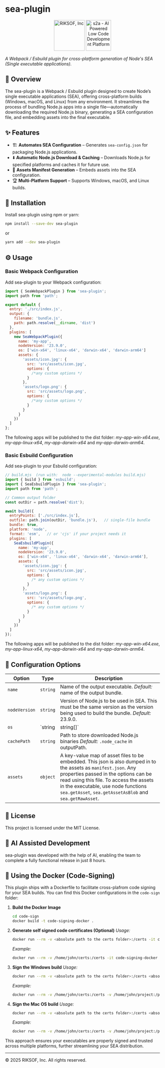 # sea-plugin

<div align="center">
  <a href="https://www.riksof.com/"><img width="100" height="100" src="https://d37up8ah6d53fh.cloudfront.net/default/1.0.2-a4413db/builds/assets/common/images/navs/rs-logo-old.png" alt="RIKSOF, Inc"></a>
  <a href="https://www.s2a.io"><img width="82" height="100" src="https://d4i3gppt7py8y.cloudfront.net/default/1.0.1-c6907ac/builds/assets/common/images/navs/logo-s2a.png" alt="s2a - AI Powered Low Code Development Platform"></a>
</div>

*A Webpack / Esbuild plugin for cross-platform generation of Node's SEA (Single executable applications).*

## 📖 Overview
The sea-plugin is a Webpack / Esbuild plugin designed to create Node’s single executable applications (SEA), offering cross-platform builds (Windows, macOS, and Linux) from any environment. It streamlines the process of bundling Node.js apps into a single file—automatically downloading the required Node.js binary, generating a SEA configuration file, and embedding assets into the final executable.

## ✨ Features
- 🏗 **Automates SEA Configuration** – Generates `sea-config.json` for packaging Node.js applications.
- ⬇️ **Automatic Node.js Download & Caching** – Downloads Node.js for specified platforms and caches it for future use.
- 📂 **Assets Manifest Generation** – Embeds assets into the SEA configuration.
- 🏆 **Multi-Platform Support** – Supports Windows, macOS, and Linux builds.

## 🚀 Installation
Install sea-plugin using npm or yarn:

```sh
npm install --save-dev sea-plugin
```

or

```sh
yarn add --dev sea-plugin
```

## ⚙️ Usage

### **Basic Webpack Configuration**
Add sea-plugin to your Webpack configuration:

```javascript
import { SeaWebpackPlugin } from 'sea-plugin';
import path from 'path';

export default {
  entry: './src/index.js',
  output: {
    filename: 'bundle.js',
    path: path.resolve(__dirname, 'dist')
  },
  plugins: [
    new SeaWebpackPlugin({
      name: 'my-app',
      nodeVersion: '23.9.0',
      os: ['win-x64', 'linux-x64', 'darwin-x64', 'darwin-arm64']
      assets: {
        'assets/icon.jpg': { 
          src: 'src/assets/icon.jpg', 
          options: { 
            /*any custom options */
          } 
        },
        'assets/logo.png': { 
          src: 'src/assets/logo.png',
          options: { 
            /*any custom options */
          }
        }
      }
    })
  ]
};
```
The following apps will be published to the dist folder: *my-app-win-x64.exe*, *my-app-linux-x64*, *my-app-darwin-x64* and *my-app-darwin-arm64*.

### **Basic Esbuild Configuration**
Add sea-plugin to your Esbuild configuration:

```javascript
// build.mjs  (run with:  node --experimental-modules build.mjs)
import { build } from 'esbuild';
import { SeaEsbuildPlugin } from 'sea-plugin';
import path from 'path';

// Common output folder
const outDir = path.resolve('dist');

await build({
  entryPoints: ['./src/index.js'],
  outfile: path.join(outDir, 'bundle.js'),   // single‑file bundle
  bundle: true,
  platform: 'node',
  format: 'esm',   // or 'cjs' if your project needs it
  plugins: [
    SeaEsbuildPlugin({
      name: 'my-app',
      nodeVersion: '23.9.0',
      os: ['win-x64', 'linux-x64', 'darwin-x64', 'darwin-arm64'],
      assets: {
        'assets/icon.jpg': {
          src: 'src/assets/icon.jpg',
          options: {
            /* any custom options */
          }
        },
        'assets/logo.png': {
          src: 'src/assets/logo.png',
          options: {
            /* any custom options */
          }
        }
      }
    })
  ]
});
```
The following apps will be published to the dist folder: *my-app-win-x64.exe*, *my-app-linux-x64*, *my-app-darwin-x64* and *my-app-darwin-arm64*.

## 🔧 Configuration Options

| Option        | Type               | Description |
|--------------|----------------|-------------|
| `name`        | `string`         | Name of the output executable. *Default:* name of the output bundle. |
| `nodeVersion` | `string`         | Version of Node.js to be used in SEA. This must be the same version as the version being used to build the bundle. *Default:* 23.9.0. |
| `os`          | `string | string[]` | Target platform(s) (e.g., `win-x64`, `linux-x64`, `darwin-x64` - mac on x86, `darwin-arm64` - mac on M* chips). |
| `cachePath`   | `string`         | Path to store downloaded Node.js binaries *Default:* `.node_cache` in outputPath. |
| `assets`      | `object`         | A key-value map of asset files to be embedded. This json is also dumped in to the assets as `manifest.json`. Any properties passed in the options can be read using this file. To access the assets in the executable, use node functions `sea.getAsset`, `sea.getAssetAsBlob` and `sea.getRawAsset`. |

## 📜 License
This project is licensed under the MIT License.


## 🤖 AI Assisted Development
sea-plugin was developed with the help of AI, enabling the team to complete a fully functional release in just 8 hours.

## 🐳 Using the Docker (Code-Signing)
This plugin ships with a Dockerfile to facilitate cross-plafrom code signing for your SEA builds. You can find this Docker configurations in the `code-sign` folder:

1. **Build the Docker Image**
    ```sh
    cd code-sign
    docker build -t code-signing-docker .
    ```

2. **Generate self signed code certificates (Optional)**
    *Usage:*
    ```sh
    docker run --rm -v <absolute path to the certs folder>:/certs -it code-signing-docker /app/generate_code_sign_cert.sh <country_code> <organization_name> <password> <cert_path>
    ```

    *Example:*
    ```sh
    docker run --rm -v /home/john/certs:/certs -it code-signing-docker /app/generate_code_sign_cert.sh US "RIKSOF Inc" **** /cert/my_app_cert_self
    ```

3. **Sign the Windows build**
    *Usage:*
    ```sh
    docker run --rm -v <absolute path to the certs folder>:/certs <absolute path to the project folder>:/project /app/sign_exe.sh /project/<path_to_exe> /certs/<key_file> <password> <application_name> <url>
    ```

    *Example:*
    ```sh
    docker run --rm -v /home/john/certs:/certs -v /home/john/project:/project -it code-signing-docker /app/sign_exe.sh /project/dist/my-app-win-x64.exe /cert/my_app_cert_self.pfx *** "Application Name" https://www.mydomain.com
    ```

4. **Sign the Mac OS build**
    *Usage:*
    ```sh
    docker run --rm -v <absolute path to the certs folder>:/certs <absolute path to the project folder>:/project /app/sign_macos.sh /project/<executable_path> /certs/<p12/pfx_file> <p12_password> <identifier>
    ```

    *Example:*
    ```sh
    docker run --rm -v /home/john/certs:/certs -v /home/john/project:/project -it code-signing-docker /app/sign_macos.sh /project/dist/my-app-darwin-arm64 /cert/my_app_cert_self_macos.pfx *** com.domain.my-app
    ```

This approach ensures your executables are properly signed and trusted across multiple platforms, further streamlining your SEA distribution.

---

© 2025 RIKSOF, Inc. All rights reserved.
